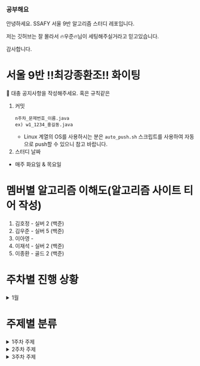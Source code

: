 ### 공부해요

안녕하세요. SSAFY 서울 9반 알고리즘 스터디 레포입니다.

저는 깃허브는 잘 몰라서  🔥우준🔥님이 세팅해주실거라고 믿고있습니다.

감사합니다.

# 서울 9반 !!최강종환조!! 화이팅   

📌 대충 공지사항을 작성해주세요. 혹은 규칙같은
1. 커밋
   ```
   n주차_문제번호_이름.java 
   ex) w1_1234_홍길동.java
   ```
   - Linux 계열의 OS를 사용하시는 분은 `auto_push.sh` 스크립트를 사용하여 자동으로 push할 수 있으니 참고 바랍니다.
2. 스터디 날짜    
- 매주 화요일 & 목요일


# 멤버별 알고리즘 이해도(알고리즘 사이트 티어 작성)
1. 김호정 - 실버 2 (백준)
2. 김우준 - 실버 5 (백준)
3. 이아영 - 
4. 이재석 - 실버 2 (백준)
5. 이종환 - 골드 2 (백준)
 
# 주차별 진행 상황
<details>
  <p>(예시)</p><br>
  <summary>1월</summary>

<table>
  <tr>
    <th>Date</th>
    <th>Category</th>
    <th>Problem</th>
  </tr>
  <tr>
    <td>1.23</td>
    <td>문제풀이</td>    
    <td><a href="https://www.acmicpc.net/problem/2468">2468 안전영역</a></td>
  </tr>

  <tr>
    <td>1.28</td>
    <td>코드 리뷰</td>
    <td>
      <a href="https://www.youtube.com/watch?v=1vLqC1rItM8">DFS의 이해</a>
      <br>
      <a href="https://www.youtube.com/watch?v=CJiF-muKz30">BFS의 이해</a>  
    </td>
  </tr> 

  <tr>
    <td>2.6</td>
    <td>문제풀이</td>    
    <td><a href="https://www.acmicpc.net/problem/2504">2504 괄호의 값</a></td>
  </tr>

  <tr>
    <td>2.11</td>
    <td>코드 리뷰</td> 
    <td><a href="https://www.youtube.com/watch?v=-ARJQv_aBE8">BackTracking의 이해</td>
  </tr> 

  <tr>
    <td>2.25</td>
    <td>월말리뷰</td> 
    <td>
      월말 Review session
      <br>
      한달간 어려웠던 내용만 리뷰
    </td>
  </tr> 

</table>
</details>


# 주제별 분류

<details>
  <summary>1주차 주제</summary>
  <br>
  <ul>
    <li>1. 단순 구현</li>
    <li>2. 재귀함수</li>
    <li>3. 정렬</li>
    <li>4. 완전 탐색, 이분 탐색</li>
    <li>5. 분할 정복</li>
    <li>6. 스택, 큐</li>
    <li>7. 우선순위 큐</li>
  </ul>
</details>

<details>
  <summary>2주차 주제</summary>
  <br>
  <ul>
    <li>1. DFS, BFS</li>
    <li>2. 위상 정렬</li>
    <li>3. 최소 신장 트리</li>
    <li>4. 다익스트라, 플로이드 와샬</li>
    <li>5. Trie</li>
  </ul>
</details>

<details>
  <summary>3주차 주제</summary>
  <br>
  <ul>
    <li>1. 다이나믹 프로그래밍</li>
    <li>2. 그리디 알고리즘</li>
    <li>3. LCS (Longest Common Subsequence)</li>
    <li>4. 배낭 문제 (Knapsack Problem)</li>
  </ul>
</details>

